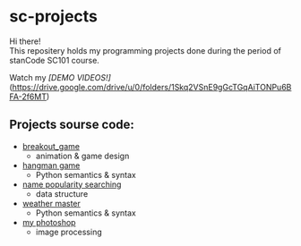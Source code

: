 # sc-projects
Hi there!\
This repositery holds my programming projects done during the period of stanCode SC101 course.

Watch my *[DEMO VIDEOS!]*(https://drive.google.com/drive/u/0/folders/1Skq2VSnE9gGcTGqAiTONPu6BFA-2f6MT)

## Projects sourse code:
* [breakout_game](https://github.com/chenziiling/sc-projects/tree/main/stanCode_Projects/breakout_game)
  * animation & game design
* [hangman game](https://github.com/chenziiling/sc-projects/blob/main/stanCode_Projects/hangman.py)
  * Python semantics & syntax
* [name popularity searching](https://github.com/chenziiling/sc-projects/tree/main/stanCode_Projects/name_searching)
  * data structure
* [weather master](https://github.com/chenziiling/sc-projects/blob/main/stanCode_Projects/weather_master.py)
  * Python semantics & syntax
* [my photoshop](https://github.com/chenziiling/sc-projects/tree/main/stanCode_Projects/drawing)
  * image processing
